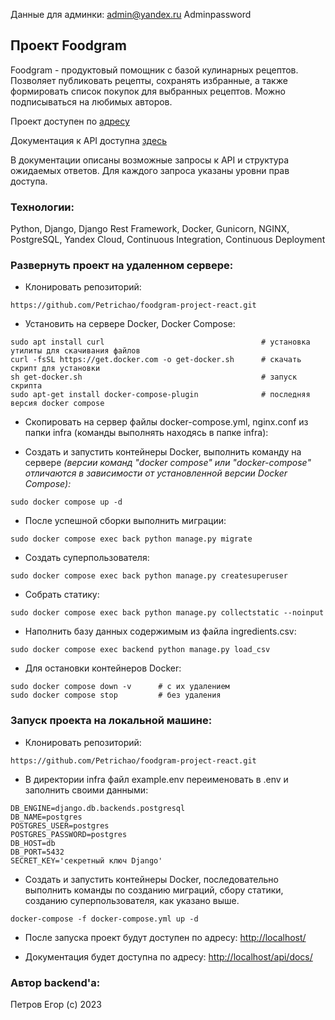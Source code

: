 Данные для админки:
admin@yandex.ru
Adminpassword

## Проект Foodgram

Foodgram - продуктовый помощник с базой кулинарных рецептов. Позволяет публиковать рецепты, сохранять избранные, а также формировать список покупок для выбранных рецептов. Можно подписываться на любимых авторов.

Проект доступен по [адресу](http://foodgram-ptrv.ddns.net/recipes)

Документация к API доступна [здесь](http://foodgram-ptrv.ddns.net/api/docs/)

В документации описаны возможные запросы к API и структура ожидаемых ответов. Для каждого запроса указаны уровни прав доступа.

### Технологии:

Python, Django, Django Rest Framework, Docker, Gunicorn, NGINX, PostgreSQL, Yandex Cloud, Continuous Integration, Continuous Deployment

### Развернуть проект на удаленном сервере:

- Клонировать репозиторий:
```
https://github.com/Petrichao/foodgram-project-react.git
```

- Установить на сервере Docker, Docker Compose:

```
sudo apt install curl                                   # установка утилиты для скачивания файлов
curl -fsSL https://get.docker.com -o get-docker.sh      # скачать скрипт для установки
sh get-docker.sh                                        # запуск скрипта
sudo apt-get install docker-compose-plugin              # последняя версия docker compose
```

- Скопировать на сервер файлы docker-compose.yml, nginx.conf из папки infra (команды выполнять находясь в папке infra):

- Создать и запустить контейнеры Docker, выполнить команду на сервере
*(версии команд "docker compose" или "docker-compose" отличаются в зависимости от установленной версии Docker Compose):*
```
sudo docker compose up -d
```

- После успешной сборки выполнить миграции:
```
sudo docker compose exec back python manage.py migrate
```

- Создать суперпользователя:
```
sudo docker compose exec back python manage.py createsuperuser
```

- Собрать статику:
```
sudo docker compose exec back python manage.py collectstatic --noinput
```

- Наполнить базу данных содержимым из файла ingredients.csv:
```
sudo docker compose exec backend python manage.py load_csv
```

- Для остановки контейнеров Docker:
```
sudo docker compose down -v      # с их удалением
sudo docker compose stop         # без удаления
```

### Запуск проекта на локальной машине:

- Клонировать репозиторий:
```
https://github.com/Petrichao/foodgram-project-react.git
```

- В директории infra файл example.env переименовать в .env и заполнить своими данными:
```
DB_ENGINE=django.db.backends.postgresql
DB_NAME=postgres
POSTGRES_USER=postgres
POSTGRES_PASSWORD=postgres
DB_HOST=db
DB_PORT=5432
SECRET_KEY='секретный ключ Django'
```

- Создать и запустить контейнеры Docker, последовательно выполнить команды по созданию миграций, сбору статики, 
созданию суперпользователя, как указано выше.
```
docker-compose -f docker-compose.yml up -d
```


- После запуска проект будут доступен по адресу: [http://localhost/](http://localhost/)


- Документация будет доступна по адресу: [http://localhost/api/docs/](http://localhost/api/docs/)


### Автор backend'а:

Петров Егор (c) 2023
